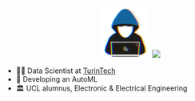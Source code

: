 ### 

<p align="center">
<picture><img src = "https://github.com/0xAbdulKhalid/0xAbdulKhalid/raw/main/assets/mdImages/about_me.gif" width = 100px></picture> <a href="https://github.com/DenverCoder1/readme-typing-svg"><img src="https://readme-typing-svg.herokuapp.com?font=Hack&duration=3550&pause=1150&color=4B66F7&size=25&center=true&vCenter=true&width=600&height=100&lines=Machine+Learning;Python+&hearts;++;Linux;Data+Science;Engineering"></a>
</p>

- 👨‍🔬 Data Scientist at [TurinTech](https://www.turintech.ai/)
- 💼 Developing an AutoML
- 🏛️ UCL alumnus, Electronic & Electrical Engineering
